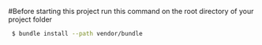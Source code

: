 #Before starting this project
 run this command on the root directory of your project folder
```bash
 $ bundle install --path vendor/bundle
```
